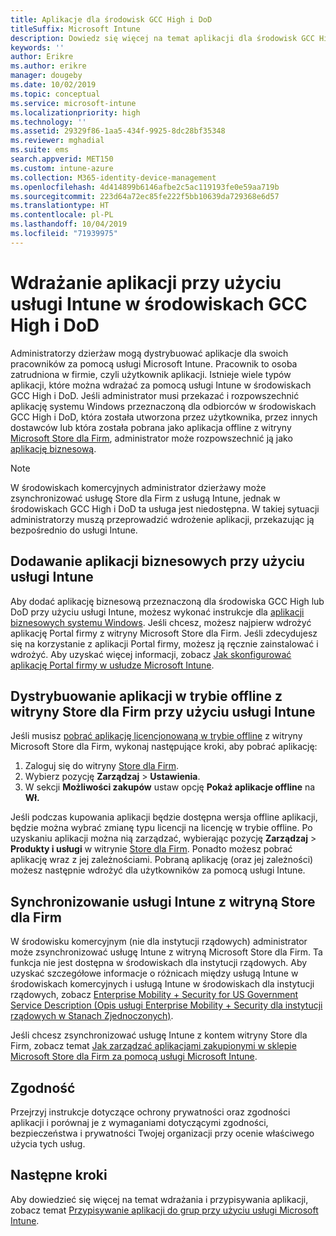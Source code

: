 ```yaml
---
title: Aplikacje dla środowisk GCC High i DoD
titleSuffix: Microsoft Intune
description: Dowiedz się więcej na temat aplikacji dla środowisk GCC High i DoD korzystających z usługi Microsoft Intune.
keywords: ''
author: Erikre
ms.author: erikre
manager: dougeby
ms.date: 10/02/2019
ms.topic: conceptual
ms.service: microsoft-intune
ms.localizationpriority: high
ms.technology: ''
ms.assetid: 29329f86-1aa5-434f-9925-8dc28bf35348
ms.reviewer: mghadial
ms.suite: ems
search.appverid: MET150
ms.custom: intune-azure
ms.collection: M365-identity-device-management
ms.openlocfilehash: 4d414899b6146afbe2c5ac119193fe0e59aa719b
ms.sourcegitcommit: 223d64a72ec85fe222f5bb10639da729368e6d57
ms.translationtype: HT
ms.contentlocale: pl-PL
ms.lasthandoff: 10/04/2019
ms.locfileid: "71939975"
---
```

# <a name="deploying-apps-using-intune-on-the-gcc-high-and-dod-environments"></a>Wdrażanie aplikacji przy użyciu usługi Intune w środowiskach GCC High i DoD 

Administratorzy dzierżaw mogą dystrybuować aplikacje dla swoich pracowników za pomocą usługi Microsoft Intune. Pracownik to osoba zatrudniona w firmie, czyli użytkownik aplikacji. Istnieje wiele typów aplikacji, które można wdrażać za pomocą usługi Intune w środowiskach GCC High i DoD. Jeśli administrator musi przekazać i rozpowszechnić aplikację systemu Windows przeznaczoną dla odbiorców w środowiskach GCC High i DoD, która została utworzona przez użytkownika, przez innych dostawców lub która została pobrana jako aplikacja offline z witryny [Microsoft Store dla Firm](https://businessstore.microsoft.com/store), administrator może rozpowszechnić ją jako [aplikację biznesową](apps-add.md#app-types-in-microsoft-intune).  

> [!NOTE]
> W środowiskach komercyjnych administrator dzierżawy może zsynchronizować usługę Store dla Firm z usługą Intune, jednak w środowiskach GCC High i DoD ta usługa jest niedostępna. W takiej sytuacji administratorzy muszą przeprowadzić wdrożenie aplikacji, przekazując ją bezpośrednio do usługi Intune.  

## <a name="add-line-of-business-apps-using-intune"></a>Dodawanie aplikacji biznesowych przy użyciu usługi Intune 

Aby dodać aplikację biznesową przeznaczoną dla środowiska GCC High lub DoD przy użyciu usługi Intune, możesz wykonać instrukcje dla [aplikacji biznesowych systemu Windows](lob-apps-windows.md). Jeśli chcesz, możesz najpierw wdrożyć aplikację Portal firmy z witryny Microsoft Store dla Firm. Jeśli zdecydujesz się na korzystanie z aplikacji Portal firmy, możesz ją ręcznie zainstalować i wdrożyć. Aby uzyskać więcej informacji, zobacz [Jak skonfigurować aplikację Portal firmy w usłudze Microsoft Intune](company-portal-app.md). 

## <a name="distribute-offline-apps-from-the-store-for-business-using-intune"></a>Dystrybuowanie aplikacji w trybie offline z witryny Store dla Firm przy użyciu usługi Intune  

Jeśli musisz [pobrać aplikację licencjonowaną w trybie offline](https://docs.microsoft.com/microsoft-store/distribute-offline-apps#download-an-offline-licensed-app) z witryny Microsoft Store dla Firm, wykonaj następujące kroki, aby pobrać aplikację: 

1. Zaloguj się do witryny [Store dla Firm](https://businessstore.microsoft.com/).
2. Wybierz pozycję **Zarządzaj** > **Ustawienia**.
3. W sekcji **Możliwości zakupów** ustaw opcję **Pokaż aplikacje offline** na **Wł.**

Jeśli podczas kupowania aplikacji będzie dostępna wersja offline aplikacji, będzie można wybrać zmianę typu licencji na licencję w trybie offline. Po uzyskaniu aplikacji można nią zarządzać, wybierając pozycję **Zarządzaj** > **Produkty i usługi** w witrynie [Store dla Firm](https://businessstore.microsoft.com/). Ponadto możesz pobrać aplikację wraz z jej zależnościami. Pobraną aplikację (oraz jej zależności) możesz następnie wdrożyć dla użytkowników za pomocą usługi Intune.  

## <a name="syncing-intune-to-the-store-for-business"></a>Synchronizowanie usługi Intune z witryną Store dla Firm 

W środowisku komercyjnym (nie dla instytucji rządowych) administrator może zsynchronizować usługę Intune z witryną Microsoft Store dla Firm. Ta funkcja nie jest dostępna w środowiskach dla instytucji rządowych. Aby uzyskać szczegółowe informacje o różnicach między usługą Intune w środowiskach komercyjnych i usługą Intune w środowiskach dla instytucji rządowych, zobacz [Enterprise Mobility + Security for US Government Service Description (Opis usługi Enterprise Mobility + Security dla instytucji rządowych w Stanach Zjednoczonych)](https://docs.microsoft.com/enterprise-mobility-security/solutions/ems-govt-service-description).  

Jeśli chcesz zsynchronizować usługę Intune z kontem witryny Store dla Firm, zobacz temat [Jak zarządzać aplikacjami zakupionymi w sklepie Microsoft Store dla Firm za pomocą usługi Microsoft Intune](windows-store-for-business.md).  

## <a name="compliance"></a>Zgodność 

Przejrzyj instrukcje dotyczące ochrony prywatności oraz zgodności aplikacji i porównaj je z wymaganiami dotyczącymi zgodności, bezpieczeństwa i prywatności Twojej organizacji przy ocenie właściwego użycia tych usług.   

## <a name="next-steps"></a>Następne kroki

Aby dowiedzieć się więcej na temat wdrażania i przypisywania aplikacji, zobacz temat [Przypisywanie aplikacji do grup przy użyciu usługi Microsoft Intune](apps-deploy.md).

 
